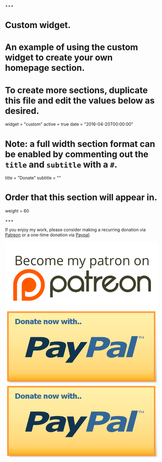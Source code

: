  +++
# Custom widget.
# An example of using the custom widget to create your own homepage section.
# To create more sections, duplicate this file and edit the values below as desired.
widget = "custom"
active = true
date = "2016-04-20T00:00:00"

# Note: a full width section format can be enabled by commenting out the `title` and `subtitle` with a `#`.
title = "Donate"
subtitle = ""

# Order that this section will appear in.
weight = 60

+++

If you enjoy my work, please consider making a recurring donation via [Patreon](http://patreon.com/kevincarson) or a one-time donation via [Paypal](http://paypal.me/kevincarson826). 


 <a href="http://patreon.com/kevincarson">
  <img src="https://raw.githubusercontent.com/rmorabia/kevinacarson.org/master/static/img/patreon.png">
</a> <a href="http://paypal.me/kevincarson826">
  <img src="https://github.com/rmorabia/kevinacarson.org/blob/master/static/img/paypal.png?raw=true">
</a> 

<a href="http://paypal.me/kevincarson826">
  <img src="static/img/paypal.png?raw=true">
</a> 
